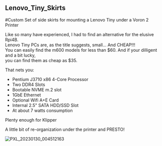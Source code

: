 ## Lenovo_Tiny_Skirts  
#Custom Set of side skirts for mounting a Lenovo Tiny under a Voron 2 Printer  
  
Like so many have experienced, I had to find an alternative for the elusive Rpi4B.  
Lenovo Tiny PCs are, as the title suggests, small... And CHEAP!!!  
You can easily find the m600 models for less than $60. And if your dilligent and a bit lucky,  
you can find them as cheap as $35.  
  
That nets you:  
 - Pentium J3710 x86 4-Core Processor  
 - Two DDR4 Slots   
 - Bootable NVME m.2 slot  
 - 1GbE Ethernet  
 - Optional Wifi A+E Card  
 - Internal 2.5" SATA HDD/SSD Slot  
 - At about 7 watts consumption  
  
Plenty enough for Klipper  
  
A little bit of re-organization under the printer and PRESTO!  
  
![PXL_20230130_004512163](https://user-images.githubusercontent.com/60618729/215367288-0fd9b07a-acd3-474d-95cc-f786b0c4ad9d.jpg)
